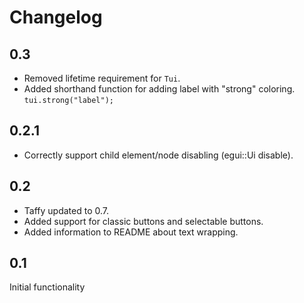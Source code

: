 # Changelog

## 0.3

* Removed lifetime requirement for `Tui`.
* Added shorthand function for adding label with "strong" coloring. `tui.strong("label");`

## 0.2.1

* Correctly support child element/node disabling (egui::Ui disable).

## 0.2

* Taffy updated to 0.7.
* Added support for classic buttons and selectable buttons.
* Added information to README about text wrapping.

## 0.1

Initial functionality
